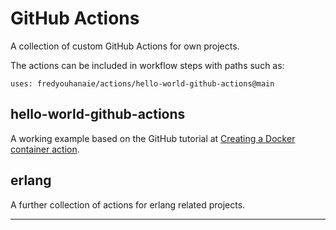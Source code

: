 # GitHub Actions

A collection of custom GitHub Actions for own projects.

The actions can be included in workflow steps with paths such as:

    uses: fredyouhanaie/actions/hello-world-github-actions@main

## hello-world-github-actions

A working example based on the GitHub tutorial at [Creating a Docker
container
action](https://docs.github.com/en/actions/creating-actions/creating-a-docker-container-action).

## erlang

A further collection of actions for erlang related projects.

---
